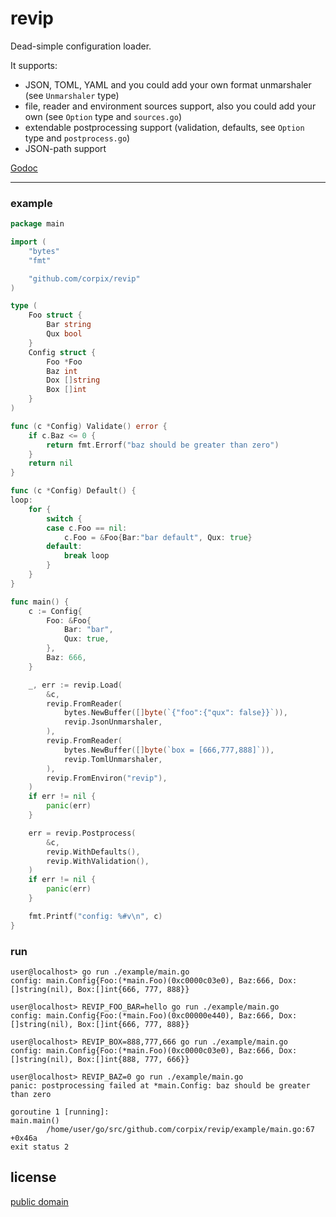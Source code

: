 # revip

Dead-simple configuration loader.

It supports:

- JSON, TOML, YAML and you could add your own format unmarshaler (see `Unmarshaler` type)
- file, reader and environment sources support, also you could add your own (see `Option` type and `sources.go`)
- extendable postprocessing support (validation, defaults, see `Option` type and `postprocess.go`)
- JSON-path support

[Godoc](https://godoc.org/github.com/corpix/revip)

---

### example

```go
package main

import (
	"bytes"
	"fmt"

	"github.com/corpix/revip"
)

type (
	Foo struct {
		Bar string
		Qux bool
	}
	Config struct {
		Foo *Foo
		Baz int
		Dox []string
		Box []int
	}
)

func (c *Config) Validate() error {
	if c.Baz <= 0 {
		return fmt.Errorf("baz should be greater than zero")
	}
	return nil
}

func (c *Config) Default() {
loop:
	for {
		switch {
		case c.Foo == nil:
			c.Foo = &Foo{Bar:"bar default", Qux: true}
		default:
			break loop
		}
	}
}

func main() {
	c := Config{
		Foo: &Foo{
			Bar: "bar",
			Qux: true,
		},
		Baz: 666,
	}

	_, err := revip.Load(
		&c,
		revip.FromReader(
			bytes.NewBuffer([]byte(`{"foo":{"qux": false}}`)),
			revip.JsonUnmarshaler,
		),
		revip.FromReader(
			bytes.NewBuffer([]byte(`box = [666,777,888]`)),
			revip.TomlUnmarshaler,
		),
		revip.FromEnviron("revip"),
	)
	if err != nil {
		panic(err)
	}

	err = revip.Postprocess(
		&c,
		revip.WithDefaults(),
		revip.WithValidation(),
	)
	if err != nil {
		panic(err)
	}

	fmt.Printf("config: %#v\n", c)
}
```

### run

```console
user@localhost> go run ./example/main.go
config: main.Config{Foo:(*main.Foo)(0xc0000c03e0), Baz:666, Dox:[]string(nil), Box:[]int{666, 777, 888}}

user@localhost> REVIP_FOO_BAR=hello go run ./example/main.go
config: main.Config{Foo:(*main.Foo)(0xc00000e440), Baz:666, Dox:[]string(nil), Box:[]int{666, 777, 888}}

user@localhost> REVIP_BOX=888,777,666 go run ./example/main.go
config: main.Config{Foo:(*main.Foo)(0xc0000c03e0), Baz:666, Dox:[]string(nil), Box:[]int{888, 777, 666}}

user@localhost> REVIP_BAZ=0 go run ./example/main.go
panic: postprocessing failed at *main.Config: baz should be greater than zero

goroutine 1 [running]:
main.main()
        /home/user/go/src/github.com/corpix/revip/example/main.go:67 +0x46a
exit status 2
```

## license

[public domain](https://unlicense.org/)
